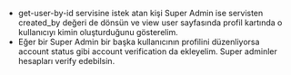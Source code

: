 * get-user-by-id servisine istek atan kişi Super Admin ise servisten created_by değeri de dönsün ve view user sayfasında profil kartında o kullanıcıyı kimin oluşturduğunu gösterelim.
* Eğer bir Super Admin bir başka kullanıcının profilini düzenliyorsa account status gibi account verification da ekleyelim. Super adminler hesapları verify edebilsin.
